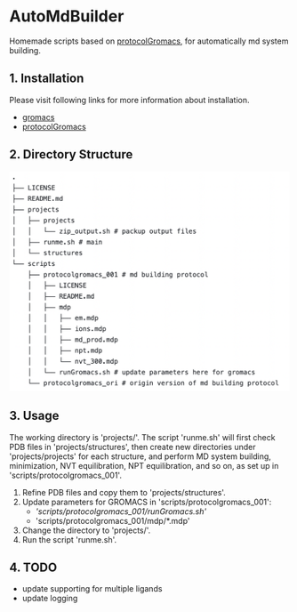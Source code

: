 # AutoMdBuilder

Homemade scripts based on  [protocolGromacs](https://github.com/tubiana/protocolGromacs), for automatically md system building.

## 1. Installation

Please visit following links for more information about installation.

* [gromacs](https://manual.gromacs.org/current/install-guide/index.html)
* [protocolGromacs](https://github.com/tubiana/protocolGromacs)

## 2. Directory Structure

![directory_structure](imgs/directory_structure.png)

## 3. Usage

The working directory is 'projects/'. The script 'runme.sh' will first check PDB files in 'projects/structures', then create new directories under 'projects/projects' for each structure, and perform MD system building, minimization, NVT equilibration, NPT equilibration, and so on, as set up in 'scripts/protocolgromacs_001'.

1. Refine PDB files and copy them to 'projects/structures'.
2. Update parameters for GROMACS in 'scripts/protocolgromacs_001':
   * *'scripts/protocolgromacs_001/runGromacs.sh'*
   * 'scripts/protocolgromacs_001/mdp/*.mdp'
3. Change the directory to 'projects/'.
4. Run the script 'runme.sh'.

## 4. TODO

* update supporting for multiple ligands
* update logging
